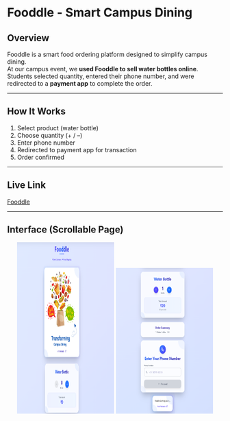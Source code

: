 # **Fooddle - Smart Campus Dining**

## **Overview**
Fooddle is a smart food ordering platform designed to simplify campus dining.  
At our campus event, we **used Fooddle to sell water bottles online**.  
Students selected quantity, entered their phone number, and were redirected to a **payment app** to complete the order.

---

## **How It Works**
1. Select product (water bottle)  
2. Choose quantity (+ / –)  
3. Enter phone number  
4. Redirected to payment app for transaction  
5. Order confirmed  

---

## **Live Link**
 [Fooddle](https://fooddle-jal.vercel.app/)

---

## **Interface (Scrollable Page)**

<p align="center">
  <img src="./frontend/src/assets/interface-1.png" width="45%" height="400px" />
  <img src="./frontend/src/assets/interface-2.png" width="45%" height="340px" />
</p>
